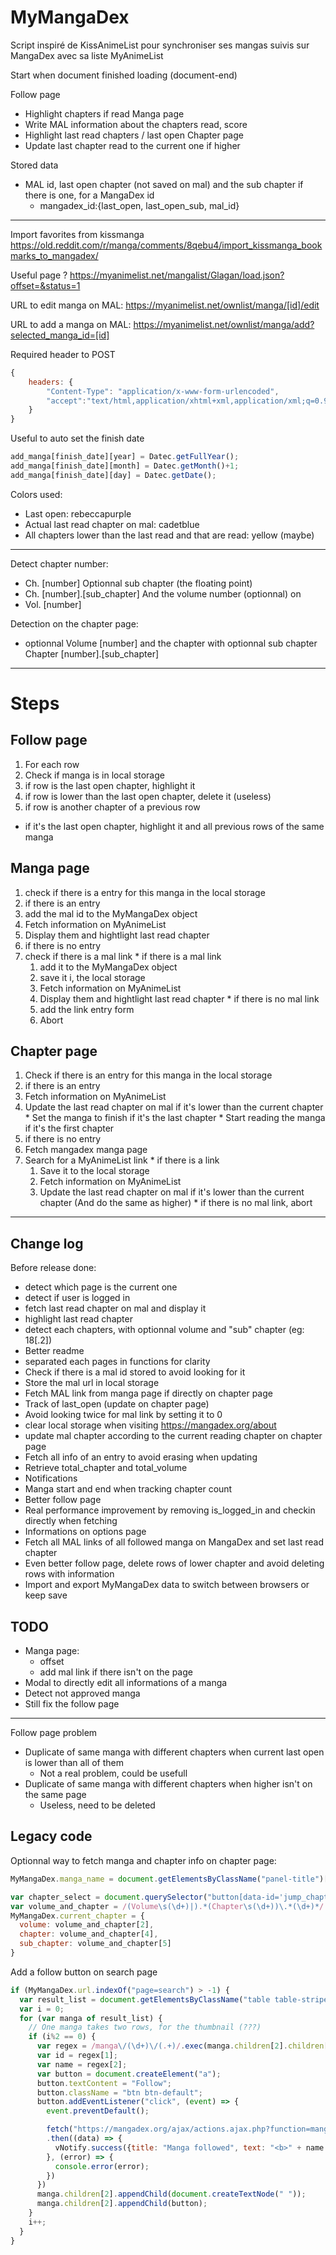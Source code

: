 # MyMangaDex

Script inspiré de KissAnimeList pour synchroniser ses mangas suivis sur MangaDex avec sa liste MyAnimeList

Start when document finished loading (document-end)

Follow page
* Highlight chapters if read
Manga page
* Write MAL information about the chapters read, score
* Highlight last read chapters / last open
Chapter page
* Update last chapter read to the current one if higher

Stored data
* MAL id, last open chapter (not saved on mal) and the sub chapter if there is one, for a MangaDex id
  * mangadex_id:{last_open, last_open_sub, mal_id}

---

Import favorites from kissmanga https://old.reddit.com/r/manga/comments/8qebu4/import_kissmanga_bookmarks_to_mangadex/

Useful page ? https://myanimelist.net/mangalist/Glagan/load.json?offset=&status=1

URL to edit manga on MAL: https://myanimelist.net/ownlist/manga/[id]/edit

URL to add a manga on MAL: https://myanimelist.net/ownlist/manga/add?selected_manga_id=[id]

Required header to POST
```javascript
{
    headers: {
        "Content-Type": "application/x-www-form-urlencoded",
        "accept":"text/html,application/xhtml+xml,application/xml;q=0.9,image/webp,*/*;q=0.8"
    }
}
```
Useful to auto set the finish date
```javascript
add_manga[finish_date][year] = Datec.getFullYear();
add_manga[finish_date][month] = Datec.getMonth()+1;
add_manga[finish_date][day] = Datec.getDate();
```

Colors used:
* Last open: rebeccapurple
* Actual last read chapter on mal: cadetblue
* All chapters lower than the last read and that are read: yellow (maybe)

---

Detect chapter number:
* Ch. [number]
Optionnal sub chapter (the floating point)
* Ch. [number].[sub_chapter]
And the volume number (optionnal) on
* Vol. [number]

Detection on the chapter page:
* optionnal Volume [number] and the chapter with optionnal sub chapter Chapter [number].[sub_chapter]

---

# Steps
## Follow page
1. For each row
  1. Check if manga is in local storage
  2. if row is the last open chapter, highlight it
  3. if row is lower than the last open chapter, delete it (useless)
2. if row is another chapter of a previous row
  * if it's the last open chapter, highlight it and all previous rows of the same manga
## Manga page
1. check if there is a entry for this manga in the local storage
2. if there is an entry
  1. add the mal id to the MyMangaDex object
  2. Fetch information on MyAnimeList
  3. Display them and hightlight last read chapter
3. if there is no entry
  1. check if there is a mal link
    * if there is a mal link
      1. add it to the MyMangaDex object
      2. save it i, the local storage
      3. Fetch information on MyAnimeList
      4. Display them and hightlight last read chapter
    * if there is no mal link
      1. add the link entry form
      2. Abort
## Chapter page
1. Check if there is an entry for this manga in the local storage
2. if there is an entry
  1. Fetch information on MyAnimeList
  2. Update the last read chapter on mal if it's lower than the current chapter
    * Set the manga to finish if it's the last chapter
    * Start reading the manga if it's the first chapter
3. if there is no entry
  1. Fetch mangadex manga page
  2. Search for a MyAnimeList link
    * if there is a link
      1. Save it to the local storage
      2. Fetch information on MyAnimeList
      3. Update the last read chapter on mal if it's lower than the current chapter (And do the same as higher)
    * if there is no mal link, abort

---

## Change log
Before release done:
* detect which page is the current one
* detect if user is logged in
* fetch last read chapter on mal and display it
* highlight last read chapter
* detect each chapters, with optionnal volume and "sub" chapter (eg: 18[.2])
* Better readme
* separated each pages in functions for clarity
* Check if there is a mal id stored to avoid looking for it
* Store the mal url in local storage
* Fetch MAL link from manga page if directly on chapter page
* Track of last_open (update on chapter page)
* Avoid looking twice for mal link by setting it to 0
* clear local storage when visiting https://mangadex.org/about
* update mal chapter according to the current reading chapter on chapter page
* Fetch all info of an entry to avoid erasing when updating
* Retrieve total_chapter and total_volume
* Notifications
* Manga start and end when tracking chapter count
* Better follow page
* Real performance improvement by removing is_logged_in and checkin directly when fetching
* Informations on options page
* Fetch all MAL links of all followed manga on MangaDex and set last read chapter
* Even better follow page, delete rows of lower chapter and avoid deleting rows with information
* Import and export MyMangaDex data to switch between browsers or keep save

## TODO
* Manga page:
  * offset
  * add mal link if there isn't on the page
* Modal to directly edit all informations of a manga
* Detect not approved manga
* Still fix the follow page

---

Follow page problem
* Duplicate of same manga with different chapters when current last open is lower than all of them
  * Not a real problem, could be usefull
* Duplicate of same manga with different chapters when higher isn't on the same page
  * Useless, need to be deleted

## Legacy code
Optionnal way to fetch manga and chapter info on chapter page:
```javascript
MyMangaDex.manga_name = document.getElementsByClassName("panel-title")[0].textContent;

var chapter_select = document.querySelector("button[data-id='jump_chapter']");
var volume_and_chapter = /(Volume\s(\d+)|).*(Chapter\s(\d+))\.*(\d+)*/.exec(chapter_select.title);
MyMangaDex.current_chapter = {
  volume: volume_and_chapter[2],
  chapter: volume_and_chapter[4],
  sub_chapter: volume_and_chapter[5]
}
```
Add a follow button on search page
```javascript
if (MyMangaDex.url.indexOf("page=search") > -1) {
  var result_list = document.getElementsByClassName("table table-striped table-condensed")[0].children[1].children;
  var i = 0;
  for (var manga of result_list) {
    // One manga takes two rows, for the thumbnail (???)
    if (i%2 == 0) {
      var regex = /manga\/(\d+)\/(.+)/.exec(manga.children[2].children[0].href);
      var id = regex[1];
      var name = regex[2];
      var button = document.createElement("a");
      button.textContent = "Follow";
      button.className = "btn btn-default";
      button.addEventListener("click", (event) => {
        event.preventDefault();

        fetch("https://mangadex.org/ajax/actions.ajax.php?function=manga_follow&id=" + id + "&type=1")
        .then((data) => {
          vNotify.success({title: "Manga followed", text: "<b>" + name + "</b> is now in the reading list.", position: "bottomRight"});
        }, (error) => {
          console.error(error);
        })
      })
      manga.children[2].appendChild(document.createTextNode(" "));
      manga.children[2].appendChild(button);
    }
    i++;
  }
}
```